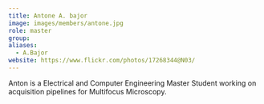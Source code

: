 ```yaml
---
title: Antone A. bajor
image: images/members/antone.jpg
role: master
group: 
aliases:
  - A.Bajor
website: https://www.flickr.com/photos/17268344@N03/
---
```

Anton is a Electrical and Computer Engineering Master Student working on acquisition pipelines for Multifocus Microscopy. 
